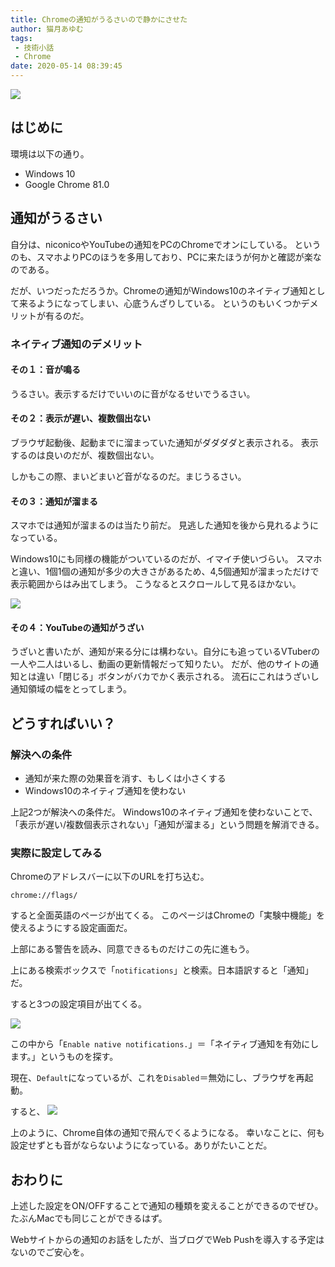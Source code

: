 ```yaml
---
title: Chromeの通知がうるさいので静かにさせた
author: 猫月あゆむ
tags:
 - 技術小話
 - Chrome
date: 2020-05-14 08:39:45
---
```


![](https://lh3.googleusercontent.com/Owx_4Yi4PqThpishTjeU9a9wRbsIHB6-zCpiml4h-b1L87nCIXPMjZZenXQIahNxXloDZoZghrStln9UfkD3inq4o5UynZki8dTx4nhvXOQeeDyjNERkTP8rwAPkTcaJnkLWkpGpzDTl4enmz2tWz_6v-puVXCpOG7790SGhWaH-lDqy0JZ_3PKFLWTZ1jvdyGT-EH87NnD05ggGK5_Lrm07aZOcbKtNgftxsKlkXqm5QgH_AXwCvaAlPdiYQ3oYyuTId-dxOI5oZkjjpg3nNvEATIsO3UcSapiTojhmCHnI7w0eY_gAIzlh8omxLlVROg42c2DkyYkXl8ZFBQYYQwIr1Yv8CwCsfZJxKouohJQDW9FpgWIQM2KAhAVe-Mpqf-TSK7yvx97UOTxUHU7xzl8igYEhKLt-s1V5HJU-q22EufU1dku1_JHFicYEoE_MivU4LybbUpEK7CXTKro9mdpK4lpCxrS_1XeQDiFe2Kv-yanXelNWeQE1tYO58bk-aBOWXm-p_BlJM8Cx8K8JYePd1JgSsbP2VKotNZ4LYOH6k9f7LwM6uezxsHyr9tuR-ePFnAGpe7L7tcOUhWSmf7eTPpeLnP0wDxNGWvsFJyjbfcDrm_jTBLUqPTmS4Lj9_JKLQ754YE9Q1f1A7m8j4KJ4BuaduhudMr9G-0AOmSsR1DWlQKpvGWm6IwDy=w1734-h975-no?authuser=0)

<!-- more -->

## はじめに
環境は以下の通り。
- Windows 10
- Google Chrome 81.0

## 通知がうるさい
自分は、niconicoやYouTubeの通知をPCのChromeでオンにしている。
というのも、スマホよりPCのほうを多用しており、PCに来たほうが何かと確認が楽なのである。

だが、いつだっただろうか。Chromeの通知がWindows10のネイティブ通知として来るようになってしまい、心底うんざりしている。
というのもいくつかデメリットが有るのだ。

### ネイティブ通知のデメリット
#### その１：音が鳴る
うるさい。表示するだけでいいのに音がなるせいでうるさい。

#### その２：表示が遅い、複数個出ない
ブラウザ起動後、起動までに溜まっていた通知がダダダダと表示される。
表示するのは良いのだが、複数個出ない。

しかもこの際、まいどまいど音がなるのだ。まじうるさい。

#### その３：通知が溜まる
スマホでは通知が溜まるのは当たり前だ。
見逃した通知を後から見れるようになっている。

Windows10にも同様の機能がついているのだが、イマイチ使いづらい。
スマホと違い、1個1個の通知が多少の大きさがあるため、4,5個通知が溜まっただけで表示範囲からはみ出てしまう。
こうなるとスクロールして見るほかない。

![](https://lh3.googleusercontent.com/t48v9Qa7zFLMqduqfuvOyqshLKHMBuuzZZr5bPTbyF5j2LO-lB-jRP3CStE28BpG80p_Y2HuIq4v5GWjb6sMaU-6FusFX21qySpdFoXkpi-JCJ8DnWpZN1G97Cj_BtZsqjn2iKk34uI8IGOtLqil5ajp5Bdwy-XFXd0fgP2VNZmRKVypb24K-OW-Wr6Y593e3AoFdCVmCSU1wL7MA3-7RbO_N3Wh0jQX3D-dAXRR0wgyuRA6XSyNh6Cyq_9EIGsiIReKmcTDeo1c16oq-6XEjNdA-7qAap4FtfamhANI_ia8gl4RgYaoE9IHFYqEbgb4TA72JErhBoA4hoyLcJIGek09Eqj5szOij4NwPRwFQyE5aElFUo-poCoVwg9AQcS0zh3d5xekNNvnrG2rzn3f3y5-NTAA2BL3UjnXjR4QmkiTKtgxLwwdI0NQEU4-KIWAEiEw-hdxQV9HPN5ElNGSGAM4xsMG2ti3Yi11tp0-De09TqWhkd6vmtjCm2hMec1vv_eqqvT5EZGCPkT5tkRHoPmT0_SGWTcHF-cKrUrKZgYaJiaMaYtDWBvUZPNn6E18Vzz_UbaOg1t-9Q3CTkNTaeoTbeWJ0E67AQiQPCtfQSLQIeJ3kkdulFxk1KQAl7qw9QU_DRcyFlc_mo8uEl5d56cWCk3tmKcazno7kKLu4TGlRYH8GuHEf928WmGX=w1734-h975-no?authuser=0)

#### その４：YouTubeの通知がうざい
うざいと書いたが、通知が来る分には構わない。自分にも追っているVTuberの一人や二人はいるし、動画の更新情報だって知りたい。
だが、他のサイトの通知とは違い「閉じる」ボタンがバカでかく表示される。
流石にこれはうざいし通知領域の幅をとってしまう。

## どうすればいい？
### 解決への条件
- 通知が来た際の効果音を消す、もしくは小さくする
- Windows10のネイティブ通知を使わない

上記2つが解決への条件だ。
Windows10のネイティブ通知を使わないことで、「表示が遅い/複数個表示されない」「通知が溜まる」という問題を解消できる。

### 実際に設定してみる

Chromeのアドレスバーに以下のURLを打ち込む。

`chrome://flags/`

すると全面英語のページが出てくる。
このページはChromeの「実験中機能」を使えるようにする設定画面だ。

上部にある警告を読み、同意できるものだけこの先に進もう。

上にある検索ボックスで「`notifications`」と検索。日本語訳すると「通知」だ。

すると3つの設定項目が出てくる。

![](https://lh3.googleusercontent.com/3e7McXc8h15m31mCu9XUIb7NM8sEHJ-HH2obJEsHxbvVdskYLj0y2LWYy0-IKLwt4fW9xTI_hPZF39hvuBRZhNZXqOseTXO4qH4M6t1sZmkxUOPoxcJbXMemP40pYp_O4bD0-Clqw2UdanMfVDj-NPTDSHNuKydCbcGFC9EFfIy0ff8R1N9zZMJJYkP55VuPBQObfUvVNreF2IATUGFEIgiwZpS81fYTLzswFLnYh77h8wGTWbWpw5oYv83n6x3FHd-sikeYFbPqB7cxbNCTBqPXvF6A6v2pPNT3TbUoEQCNmCf5iw34Bl26g3_9O2KvJl8ZgVkXrCnPxa2bpIPrwJUCq93IfQ4a94c6xzFERV_31LG-L-IA_vH68b-7Ns3wX36xtN2nJl-4AjaYGzHZHLLwdK1pU7QDhFFXI3juKfSZ5ic6-RPbxDZlLS7YeEAaYvKdHMJEkEU_HcL9EOYOUBksFdt5icH3Sht3liWdq7eH9vsmm4Oxvw6x3oJDEwhtfQY24LJOt7y0N2s7fO2CkVT9YVUyAZRDk2UPrZJgdiHzF8uyaWzRPoR8UVU98RXkhTPhzWcvh-0M_FjZuyI4rtdhgSoiPtLTeiuY6yLTmXImOdE4wf0fIlNeNtJbtTr3El9d9m0zkjHw-7ku4w6NfDIAyxFtzqsNEzSRT8bc6vBfXm3tQghjqIgN56vU=w1735-h975-no?authuser=0)

この中から「`Enable native notifications.`」＝「ネイティブ通知を有効にします。」というものを探す。

現在、`Default`になっているが、これを`Disabled`＝無効にし、ブラウザを再起動。

すると、
![](https://lh3.googleusercontent.com/-oPrEuK-zgrAO9Fma5p2XjiJvxgVF0WxD8-ekppBriWLo57sEuYfj4HLzK2_1NepSyMrPNMv_XlIzHdyU37i_1ZLK6KdL8Cfr-71dya3f1R1Vo1AWVZHiBAOLS9KDDGeopLaa79qUce_R2amKWnDczPP4MIZ4rsu4YzxJOADyOyu5E4nSf_6WgaE0cQcdzvWsrQrszrJj1Q2ONl3UfniM1WK-51rcwzu4ykoU8IDOKWzDMy3ycLCJxdeZH1aPwFdtzAszzY6Pj1jc2BQIfuWhnScAOld5ixUgmfhPQSki3GjlhEM2jajvyjyUrWVE0td8aLxFRCiKDIDWs9VFNjZnZGAXFzaLkvT0SUOZlX771MmUmROan30cnljfMdXu-FlqZ05fs6Lgbl6u-JsbyZqEgA7aurKINTtLzNsAPkiJwraCboHRV98ZQeI8shF6jRRRpecVII2ep1TA2Hv6JXQMkWF6FrNcUgeu3SNlaV2_3ds6oIexh25THWIISPBGDi5JZwbUbQlxaXSRxvQjggdRS-S6q_1ZVLhwZeeU3DvuT71QR5l4e_emX8mKxDDitwNq_27KjBX78IqY5diCHvOjAZRxCvGHHFca1ty-ilRK5z6ROID91ne7_0qaCaFUfSaO1srl9yTUWLMQ-0DyHF9wTml8Y0AbrSIcRQ81aUnYcgtKc7b9W-7KsiaMU5D=w1734-h975-no?authuser=0)

上のように、Chrome自体の通知で飛んでくるようになる。
幸いなことに、何も設定せずとも音がならないようになっている。ありがたいことだ。

## おわりに
上述した設定をON/OFFすることで通知の種類を変えることができるのでぜひ。
たぶんMacでも同じことができるはず。

Webサイトからの通知のお話をしたが、当ブログでWeb Pushを導入する予定はないのでご安心を。